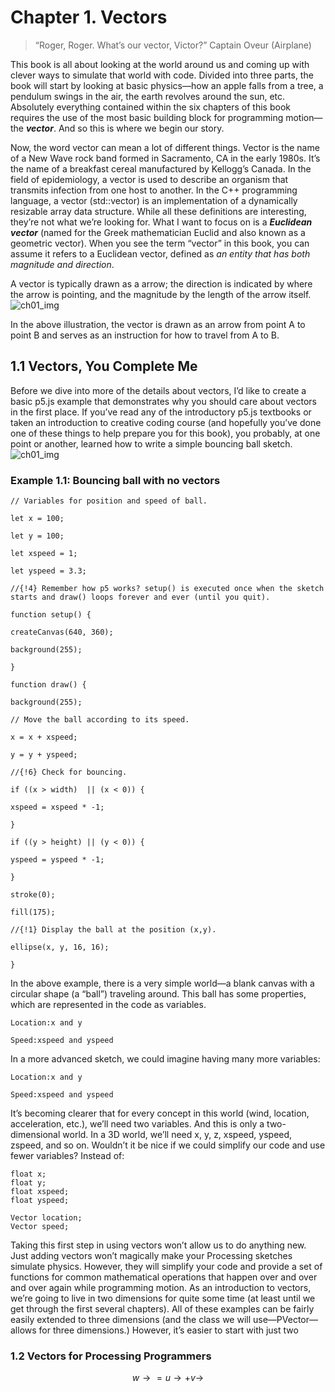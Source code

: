 # Chapter 1. Vectors
>“Roger, Roger. What’s our vector, Victor?”
Captain Oveur (Airplane)

This book is all about looking at the world around us and coming up with
clever ways to simulate that world with code. Divided into three parts, the
book will start by looking at basic physics—how an apple falls from a tree,
a pendulum swings in the air, the earth revolves around the sun, etc.
Absolutely everything contained within the six chapters of this book
requires the use of the most basic building block for programming motion—the
***vector***. And so this is where we begin our story.

Now, the word vector can mean a lot of different things. Vector is the name
of a New Wave rock band formed in Sacramento, CA in the early 1980s. It’s
the name of a breakfast cereal manufactured by Kellogg’s Canada. In the
field of epidemiology, a vector is used to describe an organism that
transmits infection from one host to another. In the C++ programming
language, a vector (std::vector) is an implementation of a dynamically
resizable array data structure. While all these definitions are interesting,
they’re not what we’re looking for. What I want to focus on is a
***Euclidean vector*** (named for the Greek
mathematician Euclid and also known as a geometric vector). When you see the
term “vector” in this book, you can assume it refers to a Euclidean vector,
defined as *an entity that has both magnitude and direction*.

A vector is typically drawn as a arrow; the direction is indicated by where
the arrow is pointing, and the magnitude by the length of the arrow itself.
![ch01_img]( context/noc_html/imgs/chapter01/ch01_01.png)

In the above illustration, the vector is drawn as an arrow from point A to
point B and serves as an instruction for how to travel from A to B.

## 1.1 Vectors, You Complete Me
Before we dive into more of the details about vectors, I’d like to create a
basic p5.js example that demonstrates why you should care about
vectors in the first place. If you’ve read any of the introductory
p5.js textbooks or taken an introduction to creative coding course (and
hopefully you’ve done one of these things to help prepare you for this
book), you probably, at one point or another, learned how to write a
simple bouncing ball sketch.
![ch01_img]( context/noc_html/imgs/chapter01/ch01_ex01.png)
### Example 1.1: Bouncing ball with no vectors


 ``` 
// Variables for position and speed of ball.

let x = 100;

let y = 100;

let xspeed = 1;

let yspeed = 3.3;

//{!4} Remember how p5 works? setup() is executed once when the sketch starts and draw() loops forever and ever (until you quit).

function setup() {

createCanvas(640, 360);

background(255);

}

function draw() {

background(255);

// Move the ball according to its speed.

x = x + xspeed;

y = y + yspeed;

//{!6} Check for bouncing.

if ((x > width)  || (x < 0)) {

xspeed = xspeed * -1;

}

if ((y > height) || (y < 0)) {

yspeed = yspeed * -1;

}

stroke(0);

fill(175);

//{!1} Display the ball at the position (x,y).

ellipse(x, y, 16, 16);

}
 ``` 


In the above example, there is a very simple world—a blank canvas with a
circular shape (a “ball”) traveling around. This ball has some properties,
which are represented in the code as variables.

 ``` 
Location:x and y

Speed:xspeed and yspeed
 ``` 

In a more advanced sketch, we could imagine having many more variables:


 ``` 
Location:x and y

Speed:xspeed and yspeed
 ``` 


It’s becoming clearer that for every concept in this world (wind, location, acceleration, etc.), we’ll need two variables. And this is only a two-dimensional world. In a 3D world, we’ll need x, y, z, xspeed, yspeed, zspeed, and so on.
Wouldn’t it be nice if we could simplify our code and use fewer variables?
Instead of:

 ``` 
float x;
float y;
float xspeed;
float yspeed;
 ``` 


 ``` 
Vector location;
Vector speed;
 ``` 


Taking this first step in using vectors won’t allow us to do anything new. Just adding vectors won’t magically make your Processing sketches simulate physics. However, they will simplify your code and provide a set of functions for common mathematical operations that happen over and over and over again while programming motion.
As an introduction to vectors, we’re going to live in two dimensions for quite some time (at least until we get through the first several chapters). All of these examples can be fairly easily extended to three dimensions (and the class we will use—PVector—allows for three dimensions.) However, it’s easier to start with just two
### 1.2 Vectors for Processing Programmers
$$ w→=u→+v→ $$
